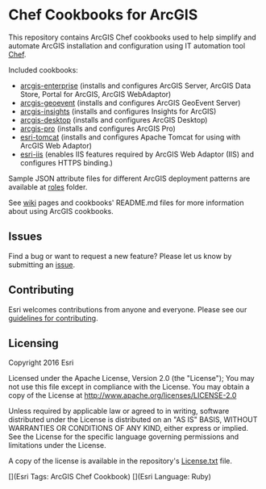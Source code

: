 Chef Cookbooks for ArcGIS
=========================

This repository contains ArcGIS Chef cookbooks used to help simplify and automate ArcGIS installation and configuration using IT automation tool [Chef](https://www.chef.io/chef/). 

Included cookbooks:

* [arcgis-enterprise](cookbooks/arcgis-enterprise) (installs and configures ArcGIS Server, ArcGIS Data Store, Portal for ArcGIS, ArcGIS WebAdaptor)
* [arcgis-geoevent](cookbooks/arcgis-geoevent) (installs and configures ArcGIS GeoEvent Server)
* [arcgis-insights](cookbooks/arcgis-insights) (installs and configures Insights for ArcGIS)
* [arcgis-desktop](cookbooks/arcgis-desktop) (installs and configures ArcGIS Desktop)
* [arcgis-pro](cookbooks/arcgis-pro) (installs and configures ArcGIS Pro)
* [esri-tomcat](cookbooks/esri-tomcat) (installs and configures Apache Tomcat for using with ArcGIS Web Adaptor)
* [esri-iis](cookbooks/esri-iis) (enables IIS features required by ArcGIS Web Adaptor (IIS) and configures HTTPS binding.)


Sample JSON attribute files for different ArcGIS deployment patterns are available at [roles](roles) folder.

See [wiki](https://github.com/Esri/arcgis-cookbook/wiki) pages and cookbooks' README.md files for more information about using ArcGIS cookbooks.

## Issues

Find a bug or want to request a new feature?  Please let us know by submitting an [issue](https://github.com/Esri/arcgis-cookbook/issues).

## Contributing

Esri welcomes contributions from anyone and everyone. Please see our [guidelines for contributing](https://github.com/esri/contributing).

Licensing
---------

Copyright 2016 Esri

Licensed under the Apache License, Version 2.0 (the "License");
You may not use this file except in compliance with the License.
You may obtain a copy of the License at
   http://www.apache.org/licenses/LICENSE-2.0

Unless required by applicable law or agreed to in writing, software
distributed under the License is distributed on an "AS IS" BASIS,
WITHOUT WARRANTIES OR CONDITIONS OF ANY KIND, either express or implied.
See the License for the specific language governing permissions and
limitations under the License.

A copy of the license is available in the repository's [License.txt](https://github.com/Esri/arcgis-cookbook/blob/master/License.txt?raw=true) file.

[](Esri Tags: ArcGIS Chef Cookbook)
[](Esri Language: Ruby)
